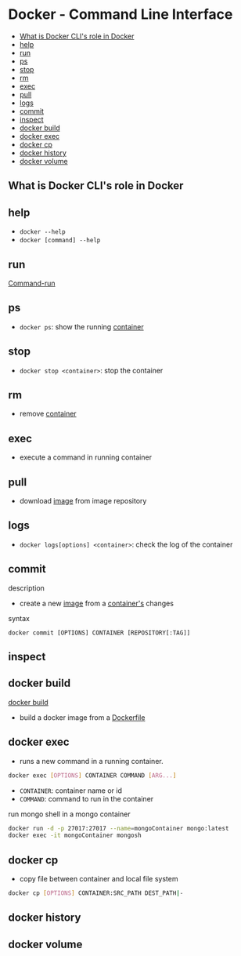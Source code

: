 # Docker - Command Line Interface

* [What is Docker CLI's role in Docker](#what-is-docker-cli's-role-in-docker)
* [help](#help)
* [run](#run)
* [ps](#ps)
* [stop](#stop)
* [rm](#rm)
* [exec](#exec)
* [pull](#pull)
* [logs](#logs)
* [commit](#commit)
* [inspect](#inspect)
* [docker build](#docker-build)
* [docker exec](#docker-exec)
* [docker cp](#docker-cp)
* [docker history](#docker-history)
* [docker volume](#docker-volume)

## What is Docker CLI's role in Docker

## help

- `docker --help`
- `docker [command] --help`

## run

[Command-run](docker-command-run.md)

## ps

- `docker ps`: show the running [container](docker-glossary.md#container)

## stop

- `docker stop <container>`: stop the container

## rm

- remove [container](docker-glossary.md#container)

## exec

- execute a command in running container

## pull

- download [image](docker-glossary.md#image) from image repository

## logs

- `docker logs[options] <container>`: check the log of the container

## commit

description

- create a new [image](docker-glossary.md#image) from a [container's](docker-glossary.md#glossary) changes

syntax

`docker commit [OPTIONS] CONTAINER [REPOSITORY[:TAG]]`

## inspect


## docker build

[docker build](docker-build.md)

- build a docker image from a [Dockerfile](docker-dockerfile.md)

## docker exec

- runs a new command in a running container.

```sh
docker exec [OPTIONS] CONTAINER COMMAND [ARG...]
```

- `CONTAINER`: container name or id
- `COMMAND`: command to run in the container

run mongo shell in a mongo container

```sh
docker run -d -p 27017:27017 --name=mongoContainer mongo:latest
docker exec -it mongoContainer mongosh
```

## docker cp

- copy file between container and local file system

```sh
docker cp [OPTIONS] CONTAINER:SRC_PATH DEST_PATH|-
```

## docker history

## docker volume


